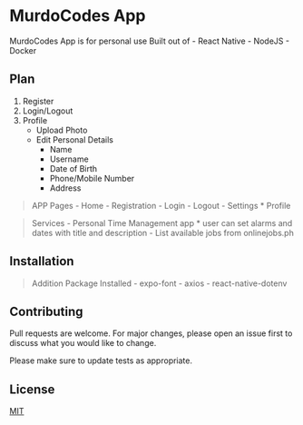 # MurdoCodes App

MurdoCodes App is for personal use
Built out of
    - React Native
    - NodeJS
    - Docker

## Plan
1. Register
2. Login/Logout
3. Profile
	- Upload Photo
	- Edit Personal Details
		* Name
		* Username
		* Date of Birth
		* Phone/Mobile Number
		* Address

> APP Pages
	- Home
	- Registration
	- Login
	- Logout
	- Settings
		* Profile


> Services
	- Personal Time Management app
		* user can set alarms and dates with title and description
	- List available jobs from onlinejobs.ph

## Installation
> Addition Package Installed
	- expo-font
	- axios
	- react-native-dotenv
	
## Contributing

Pull requests are welcome. For major changes, please open an issue first
to discuss what you would like to change.

Please make sure to update tests as appropriate.

## License

[MIT](https://choosealicense.com/licenses/mit/)
